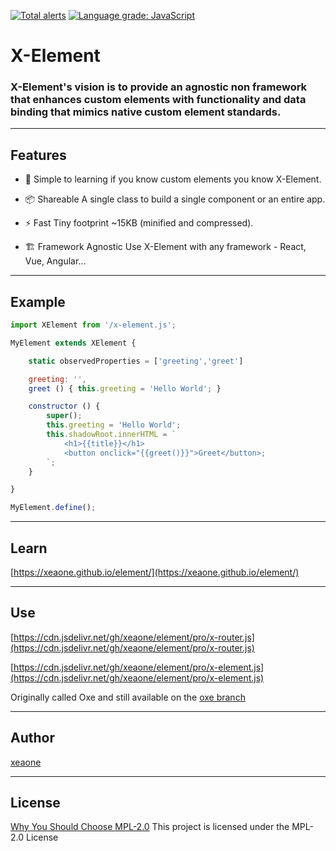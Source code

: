 [![Total alerts](https://img.shields.io/lgtm/alerts/g/xeaone/element.svg?logo=lgtm&logoWidth=20)](https://lgtm.com/projects/g/xeaone/element/alerts/)
[![Language grade: JavaScript](https://img.shields.io/lgtm/grade/javascript/g/xeaone/element.svg?logo=lgtm&logoWidth=20)](https://lgtm.com/projects/g/xeaone/element/context:javascript)

# X-Element

### X-Element's vision is to provide an agnostic non framework that enhances custom elements with functionality and data binding that mimics native custom element standards.


---
## Features

- &#128118; Simple to learning if you know custom elements you know X-Element.

- &#128230; Shareable A single class to build a single component or an entire app.

- &#9889; Fast Tiny footprint ~15KB (minified and compressed).

- &#127959; Framework Agnostic Use X-Element with any framework - React, Vue, Angular...


---
## Example
```js
import XElement from '/x-element.js';

MyElement extends XElement {

    static observedProperties = ['greeting','greet']

    greeting: '',
    greet () { this.greeting = 'Hello World'; }

    constructor () {
        super();
        this.greeting = 'Hello World';
        this.shadowRoot.innerHTML = `
            <h1>{{title}}</h1>
            <button onclick="{{greet()}}">Greet</button>;
        `;
    }

}

MyElement.define();
```

---
## Learn
[https://xeaone.github.io/element/](https://xeaone.github.io/element/)


---
## Use
[https://cdn.jsdelivr.net/gh/xeaone/element/pro/x-router.js](https://cdn.jsdelivr.net/gh/xeaone/element/pro/x-router.js)

[https://cdn.jsdelivr.net/gh/xeaone/element/pro/x-element.js](https://cdn.jsdelivr.net/gh/xeaone/element/pro/x-element.js)

Originally called Oxe and still available on the [oxe branch](https://github.com/xeaone/element/tree/oxe)


---
## Author
[xeaone](https://github.com/xeaone)


---
## License
[Why You Should Choose MPL-2.0](http://veldstra.org/2016/12/09/you-should-choose-mpl2-for-your-opensource-project.html)
This project is licensed under the MPL-2.0 License
